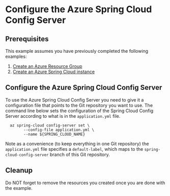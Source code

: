 
# Configure the Azure Spring Cloud Config Server

## Prerequisites

This example assumes you have previously completed the following examples:

1. [Create an Azure Resource Group](../../resourcegroup-create/README.md)
1. [Create an Azure Spring Cloud instance](../create/README.md)

## Configure the Azure Spring Cloud Config Server

To use the Azure Spring Cloud Config Server you need to give it a configuration
file that points to the Git repository you want to use. The command line below
sets the configuration of the Spring Cloud Config Server according to what is in
the `application.yml` file.

```shell
  az spring-cloud config-server set \
        --config-file application.yml \
        --name ${SPRING_CLOUD_NAME}
```

Note as a convenience (to keep everything in one Git repository) the `application.yml`
file specifies a `default-label`, which maps to the `spring-cloud-config-server`
branch of this Git repository.

## Cleanup

Do NOT forget to remove the resources you created once you are done with the example.
